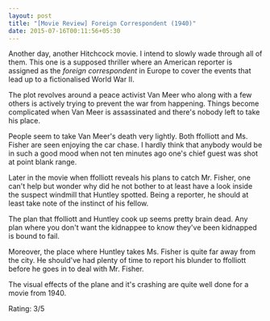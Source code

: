 ```yaml
---
layout: post
title: "[Movie Review] Foreign Correspondent (1940)"
date: 2015-07-16T00:11:56+05:30
---
```


Another day, another Hitchcock movie. I intend to slowly wade through all of them.
This one is a supposed thriller where an American reporter is assigned as the *foreign correspondent* in Europe to cover the events that lead up to a fictionalised World War II.

The plot revolves around a peace activist Van Meer who along with a few others is actively trying to prevent the war from happening.
Things become complicated when Van Meer is assassinated and there's nobody left to take his place.

People seem to take Van Meer's death very lightly. Both ffolliott and Ms. Fisher are seen enjoying the car chase.
I hardly think that anybody would be in such a good mood when not ten minutes ago one's chief guest was shot at point blank range.

Later in the movie when ffolliott reveals his plans to catch Mr. Fisher, one can't help but wonder why did he not bother to at least have a look inside the suspect windmill that Huntley spotted.
Being a reporter, he should at least take note of the instinct of his fellow.

The plan that ffolliott and Huntley cook up seems pretty brain dead.
Any plan where you don't want the kidnappee to know they've been kidnapped is bound to fail.

Moreover, the place where Huntley takes Ms. Fisher is quite far away from the city.
He should've had plenty of time to report his blunder to ffolliott before he goes in to deal with Mr. Fisher.

The visual effects of the plane and it's crashing are quite well done for a movie from 1940.

Rating: 3/5
